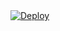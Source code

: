 <!DOCTYPE html>
<html>
<body>
  <div class="center-content">
    <a
    href="https://heroku.com/deploy?template=https://github.com/drctry/fsub">
      <img src="https://www.herokucdn.com/deploy/button.svg" alt="Deploy">
    </a>
  </div>
</body>
</html>
